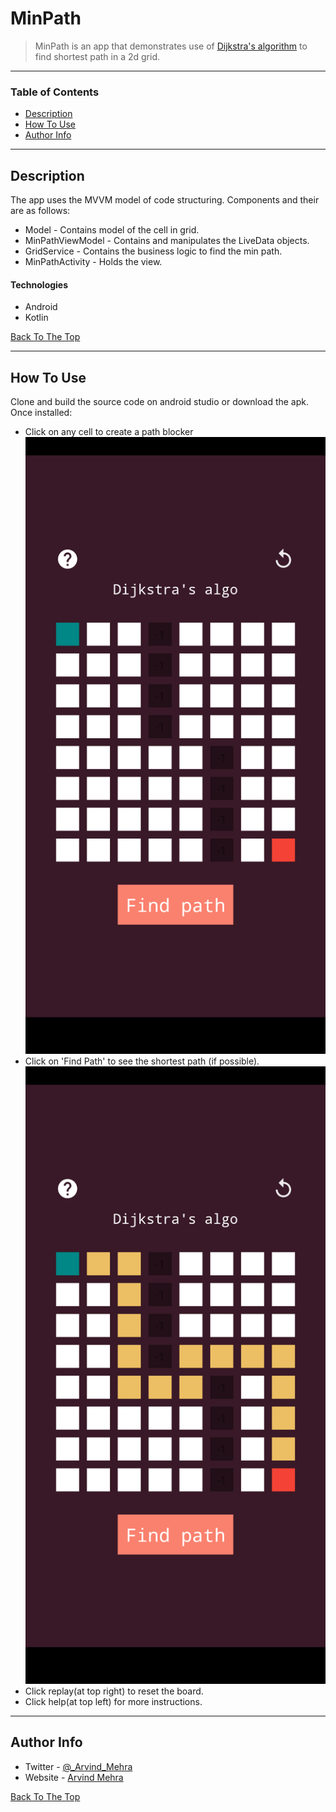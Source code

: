 # MinPath

> MinPath is an app that demonstrates use of [Dijkstra's algorithm](https://en.wikipedia.org/wiki/Dijkstra%27s_algorithm) to find shortest path in a 2d grid.

---

### Table of Contents
- [Description](#description)
- [How To Use](#how-to-use)
- [Author Info](#author-info)

---

## Description

The app uses the MVVM model of code structuring. Components and their are as follows:
- Model - Contains model of the cell in grid.
- MinPathViewModel - Contains and manipulates the LiveData objects.
- GridService - Contains the business logic to find the min path.
- MinPathActivity - Holds the view.


#### Technologies

- Android
- Kotlin

[Back To The Top](#read-me-template)

---

## How To Use
Clone and build the source code on android studio or download the apk.
Once installed:
- Click on any cell to create a path blocker
![ss1](https://github.com/Arvindmehra07/android-minpath/blob/master/screenshots/Screenshot_20210313-115525.png?raw=true)
- Click on 'Find Path' to see the shortest path (if possible).
![ss2](https://github.com/Arvindmehra07/android-minpath/blob/master/screenshots/Screenshot_20210313-115538.png?raw=true)
- Click replay(at top right) to reset the board.
- Click help(at top left) for more instructions.

---

## Author Info

- Twitter - [@_Arvind_Mehra](https://twitter.com/_Arvind_Mehra)
- Website - [Arvind Mehra](https://www.linkedin.com/in/arvind-mehra-9b2280141/)

[Back To The Top](#read-me-template)
